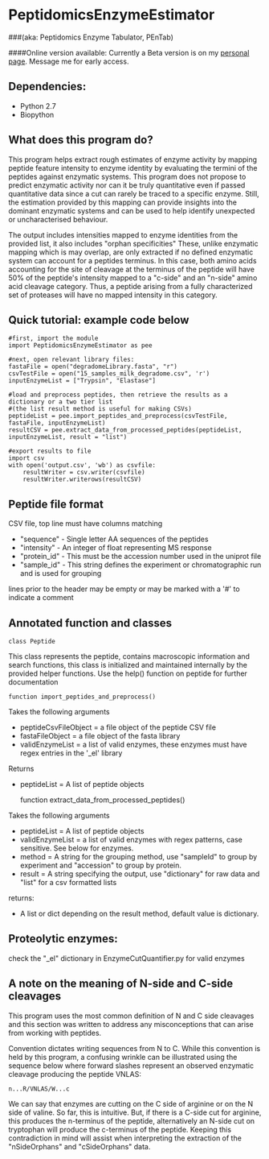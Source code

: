 PeptidomicsEnzymeEstimator 
==========================
###(aka: Peptidomics Enzyme Tabulator, PEnTab)



####Online version available:
Currently a Beta version is on my [personal page](http://peptidomics.evanaparker.com). Message me for early access.

Dependencies:
-------------
  * Python 2.7
  * Biopython

  
  
What does this program do?
--------------------------

This program helps extract rough estimates of enzyme activity by mapping peptide feature intensity
to enzyme identity by evaluating the termini of the peptides against enzymatic systems. This program
does not propose to predict enzymatic activity nor can it be truly quantitative even if passed quantitative
data since a cut can rarely be traced to a specific enzyme. Still, the estimation provided by this mapping 
can provide insights into the dominant enzymatic systems and can be used to help identify unexpected
or uncharacterised behaviour.

The output includes intensities mapped to enzyme identities from the provided list, it also includes "orphan
specificities" These, unlike enzymatic mapping which is may overlap, are only extracted if no defined
enzymatic system can account for a peptides terminus. In this case, both amino acids accounting for the site
of cleavage at the terminus of the peptide will have 50% of the peptide's intensity mapped to a "c-side" and
an "n-side" amino acid cleavage category. Thus, a peptide arising from a fully characterized set of proteases
will have no mapped intensity in this category.

  
Quick tutorial: example code below
---------------------------------

    #first, import the module
    import PeptidomicsEnzymeEstimator as pee
    
    #next, open relevant library files:
    fastaFile = open("degradomeLibrary.fasta", "r")
    csvTestFile = open("15_samples_milk_degradome.csv", 'r')
    inputEnzymeList = ["Trypsin", "Elastase"]
    
    #load and preprocess peptides, then retrieve the results as a dictionary or a two tier list 
    #(the list result method is useful for making CSVs)
    peptideList = pee.import_peptides_and_preprocess(csvTestFile, fastaFile, inputEnzymeList)
    resultCSV = pee.extract_data_from_processed_peptides(peptideList, inputEnzymeList, result = "list")
    
    #export results to file
    import csv
    with open('output.csv', 'wb') as csvfile:
        resultWriter = csv.writer(csvfile)
        resultWriter.writerows(resultCSV)
    
    
Peptide file format
--------------------

CSV file, top line must have columns matching

  * "sequence" - Single letter AA sequences of the peptides
  * "intensity" - An integer of float representing MS response
  * "protein_id" - This must be the accession number used in the uniprot file
  * "sample_id" - This string defines the experiment or chromatographic run and is used for grouping
              
lines prior to the header may be empty or may be marked with a '#' to indicate a comment

    

Annotated function and classes
-------------------------------
    
    class Peptide
    
This class represents the peptide, contains macroscopic information and search functions,
this class is initialized and maintained internally by the provided helper functions.
Use the help() function on peptide for further documentation


    function import_peptides_and_preprocess()
    
Takes the following arguments

  * peptideCsvFileObject = a file object of the peptide CSV file
  * fastaFileObject = a file object of the fasta library
  * validEnzymeList = a list of valid enzymes, these enzymes must have regex entries in the '_el' library

Returns

  * peptideList = A list of peptide objects

    function extract_data_from_processed_peptides()

Takes the following arguments

  * peptideList = A list of peptide objects
  * validEnzymeList = a list of valid enzymes with regex patterns, case sensitive. See below for enzymes.
  * method = A string for the grouping method, use "sampleId" to group by experiment and "accession" to group by protein.
  * result = A string specifying the output, use "dictionary" for raw data and "list" for a csv formatted lists

returns:

  * A list or dict depending on the result method, default value is dictionary.
    
   

Proteolytic enzymes:
--------------------
check the "_el" dictionary in EnzymeCutQuantifier.py for valid enzymes
    

    
A note on the meaning of N-side and C-side cleavages
----------------------------------------------------

This program uses the most common definition of N and C side cleavages and this section
was written to address any misconceptions that can arise from working with peptides.

Convention dictates writing sequences from N to C. While this convention is held
by this program, a confusing wrinkle can be illustrated using the sequence below where 
forward slashes represent an observed enzymatic cleavage producing the peptide VNLAS:

    n...R/VNLAS/W...c

We can say that enzymes are cutting on the C side of arginine or on the N side of valine.
So far, this is intuitive. But, if there is a C-side cut for arginine, this produces
the n-terminus of the peptide, alternatively an N-side cut on tryptophan will produce
the c-terminus of the peptide. Keeping this contradiction in mind will assist when 
interpreting the extraction of the "nSideOrphans" and "cSideOrphans" data.
